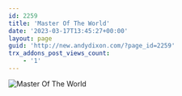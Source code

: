 ```yaml
---
id: 2259
title: 'Master Of The World'
date: '2023-03-17T13:45:27+00:00'
layout: page
guid: 'http://new.andydixon.com/?page_id=2259'
trx_addons_post_views_count:
    - '1'
---
```


![Master Of The World](https://i0.wp.com/assets.g8x2.ldn.idrivee2-23.com/posters/Master%20Of%20The%20World%2001.jpg?w=1200&ssl=1 "Master Of The World")